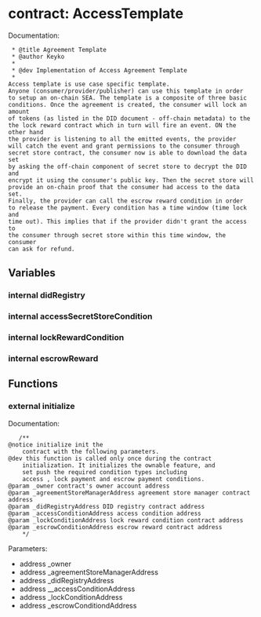 
# contract: AccessTemplate

Documentation:
```
 * @title Agreement Template
 * @author Keyko
 *
 * @dev Implementation of Access Agreement Template
 *
Access template is use case specific template.
Anyone (consumer/provider/publisher) can use this template in order
to setup an on-chain SEA. The template is a composite of three basic
conditions. Once the agreement is created, the consumer will lock an amount
of tokens (as listed in the DID document - off-chain metadata) to the
the lock reward contract which in turn will fire an event. ON the other hand
the provider is listening to all the emitted events, the provider
will catch the event and grant permissions to the consumer through
secret store contract, the consumer now is able to download the data set
by asking the off-chain component of secret store to decrypt the DID and
encrypt it using the consumer's public key. Then the secret store will
provide an on-chain proof that the consumer had access to the data set.
Finally, the provider can call the escrow reward condition in order
to release the payment. Every condition has a time window (time lock and
time out). This implies that if the provider didn't grant the access to
the consumer through secret store within this time window, the consumer
can ask for refund.
```

## Variables

### internal didRegistry

### internal accessSecretStoreCondition

### internal lockRewardCondition

### internal escrowReward

## Functions

### external initialize

Documentation:

```
   /**
@notice initialize init the
    contract with the following parameters.
@dev this function is called only once during the contract
    initialization. It initializes the ownable feature, and
    set push the required condition types including
    access , lock payment and escrow payment conditions.
@param _owner contract's owner account address
@param _agreementStoreManagerAddress agreement store manager contract address
@param _didRegistryAddress DID registry contract address
@param _accessConditionAddress access condition address
@param _lockConditionAddress lock reward condition contract address
@param _escrowConditionAddress escrow reward contract address
    */
```
Parameters:
* address _owner
* address _agreementStoreManagerAddress
* address _didRegistryAddress
* address __accessConditionAddress
* address _lockConditionAddress
* address _escrowConditiondAddress
